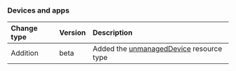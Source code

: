### Devices and apps

| **Change type** | **Version** | **Description** |
|:---|:---|:---|
|Addition|beta|Added the [unmanagedDevice](https://docs.microsoft.com/en-us/graph/api/resources/intune-unmanagedDevice?view=graph-rest-beta) resource type|
